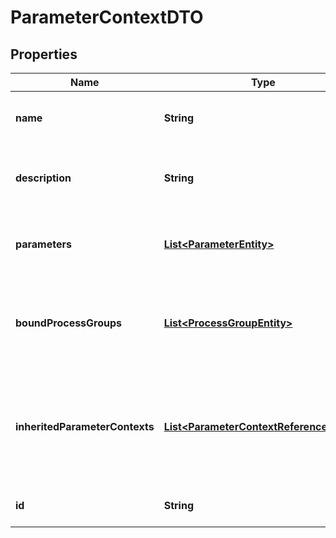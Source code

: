 
# ParameterContextDTO

## Properties
Name | Type | Description | Notes
------------ | ------------- | ------------- | -------------
**name** | **String** | The Name of the Parameter Context. |  [optional]
**description** | **String** | The Description of the Parameter Context. |  [optional]
**parameters** | [**List&lt;ParameterEntity&gt;**](ParameterEntity.md) | The Parameters for the Parameter Context |  [optional]
**boundProcessGroups** | [**List&lt;ProcessGroupEntity&gt;**](ProcessGroupEntity.md) | The Process Groups that are bound to this Parameter Context |  [optional]
**inheritedParameterContexts** | [**List&lt;ParameterContextReferenceEntity&gt;**](ParameterContextReferenceEntity.md) | A list of references of Parameter Contexts from which this one inherits parameters |  [optional]
**id** | **String** | The ID the Parameter Context. |  [optional]



